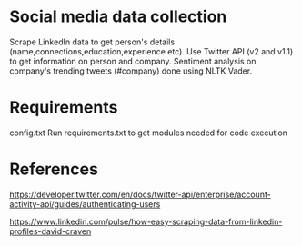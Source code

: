 # Social media data collection
Scrape LinkedIn data to get person's details (name,connections,education,experience etc). Use Twitter API (v2 and v1.1) to get information on person and company. Sentiment analysis on company's trending tweets (#company) done using NLTK Vader.

# Requirements
config.txt
Run requirements.txt to get modules needed for code execution

# References
https://developer.twitter.com/en/docs/twitter-api/enterprise/account-activity-api/guides/authenticating-users

https://www.linkedin.com/pulse/how-easy-scraping-data-from-linkedin-profiles-david-craven

